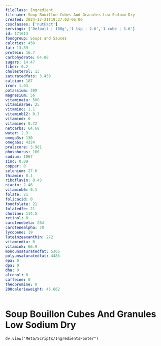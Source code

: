 ```yaml
---
fileClass: Ingredient
filename: Soup Bouillon Cubes And Granules Low Sodium Dry
created: 2024-12-21T19:27:02-06:00
cssclasses: ['nutFact']
servings: ['Default | 100g','1 tsp | 2.6','1 cube | 3.6']
id: 171613
foodgroup: Soups and Sauces
calories: 438
fat: 13.89
protein: 16.7
carbohydrate: 64.88
sugars: 14.47
fiber: 0.2
cholesterol: 13
saturatedfats: 3.433
calcium: 187
iron: 1.03
potassium: 309
magnesium: 56
vitaminaiu: 500
vitaminarae: 25
vitaminc: 1.1
vitaminb12: 0.3
vitamind: 0
vitamine: 0.72
netcarbs: 64.68
water: 2.3
omega3s: 130
omega6s: 4324
pralscore: 3.901
phosphorus: 166
sodium: 1067
zinc: 0.09
copper: 0
selenium: 27.6
thiamin: 0.1
riboflavin: 0.43
niacin: 2.46
vitaminb6: 0.1
folate: 21
folicacid: 0
foodfolate: 21
folatedfe: 21
choline: 114.5
retinol: 0
carotenebeta: 264
carotenealpha: 70
lycopene: 19
luteinzeaxanthin: 272
vitamindiu: 0
vitamink: 66.9
monounsaturatedfat: 5365
polyunsaturatedfat: 4485
epa: 0
dpa: 0
dha: 0
alcohol: 0
caffeine: 0
theobromine: 0
200calorieweight: 45.662
---
```


# Soup Bouillon Cubes And Granules Low Sodium Dry

```dataviewjs
dv.view("Meta/Scripts/IngredientsFooter")
```